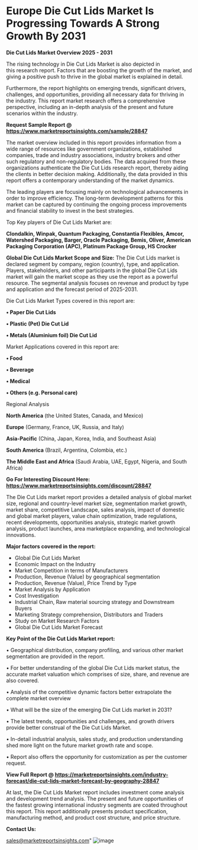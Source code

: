 # Europe Die Cut Lids Market Is Progressing Towards A Strong Growth By 2031

<Strong> Die Cut Lids Market Overview 2025 - 2031</strong>

The rising technology in Die Cut Lids Market is also depicted in this research report. Factors that are boosting the growth of the market, and giving a positive push to thrive in the global market is explained in detail.

Furthermore, the report highlights on emerging trends, significant drivers, challenges, and opportunities, providing all necessary data for thriving in the industry. This report market research offers a comprehensive perspective, including an in-depth analysis of the present and future scenarios within the industry.

<strong>Request Sample Report @ <a href=https://www.marketreportsinsights.com/sample/28847>https://www.marketreportsinsights.com/sample/28847</a></strong>

The market overview included in this report provides information from a wide range of resources like government organizations, established companies, trade and industry associations, industry brokers and other such regulatory and non-regulatory bodies. The data acquired from these organizations authenticate the Die Cut Lids research report, thereby aiding the clients in better decision making. Additionally, the data provided in this report offers a contemporary understanding of the market dynamics.

The leading players are focusing mainly on technological advancements in order to improve efficiency. The long-term development patterns for this market can be captured by continuing the ongoing process improvements and financial stability to invest in the best strategies.

Top Key players of Die Cut Lids Market are:

<strong>Clondalkin, Winpak, Quantum Packaging, Constantia Flexibles, Amcor, Watershed Packaging, Barger, Oracle Packaging, Bemis, Oliver, American Packaging Corporation (APC), Platinum Package Group, HS Crocker</strong>

<strong><b>Global Die Cut Lids Market Scope and Size:</b></strong>
The Die Cut Lids market is declared segment by company, region (country), type, and application. Players, stakeholders, and other participants in the global Die Cut Lids market will gain the market scope as they use the report as a powerful resource. The segmental analysis focuses on revenue and product by type and application and the forecast period of 2025-2031.

Die Cut Lids Market Types covered in this report are:

<strong>• Paper Die Cut Lids

• Plastic (Pet) Die Cut Lid

• Metals (Aluminium foil) Die Cut Lid</strong>

Market Applications covered in this report are:

<strong>• Food

• Beverage

• Medical

• Others (e.g. Personal care)</strong> 

Regional Analysis

<strong>North America</strong> (the United States, Canada, and Mexico)

<strong>Europe</strong> (Germany, France, UK, Russia, and Italy)

<strong>Asia-Pacific</strong> (China, Japan, Korea, India, and Southeast Asia)

<strong>South America</strong> (Brazil, Argentina, Colombia, etc.)

<strong>The Middle East and Africa</strong> (Saudi Arabia, UAE, Egypt, Nigeria, and South Africa)

<strong>Go For Interesting Discount Here: <a href=https://www.marketreportsinsights.com/discount/28847>https://www.marketreportsinsights.com/discount/28847</a></strong>

The Die Cut Lids market report provides a detailed analysis of global market size, regional and country-level market size, segmentation market growth, market share, competitive Landscape, sales analysis, impact of domestic and global market players, value chain optimization, trade regulations, recent developments, opportunities analysis, strategic market growth analysis, product launches, area marketplace expanding, and technological innovations.

<strong><b>Major factors covered in the report:</b></strong>
<ul>
  <li>Global Die Cut Lids Market </li>
  <li>Economic Impact on the Industry</li>
  <li>Market Competition in terms of Manufacturers</li>
  <li>Production, Revenue (Value) by geographical segmentation</li>
  <li>Production, Revenue (Value), Price Trend by Type</li>
  <li>Market Analysis by Application</li>
  <li>Cost Investigation</li>
  <li>Industrial Chain, Raw material sourcing strategy and Downstream Buyers</li>
  <li>Marketing Strategy comprehension, Distributors and Traders</li>
  <li>Study on Market Research Factors</li>
  <li>Global Die Cut Lids Market Forecast</li>
</ul>

<strong><b>Key Point of the Die Cut Lids Market report:</b></strong>

• Geographical distribution, company profiling, and various other market segmentation are provided in the report.

• For better understanding of the global Die Cut Lids market status, the accurate market valuation which comprises of size, share, and revenue are also covered.

• Analysis of the competitive dynamic factors better extrapolate the complete market overview

• What will be the size of the emerging Die Cut Lids market in 2031?

• The latest trends, opportunities and challenges, and growth drivers provide better construal of the Die Cut Lids Market.

• In-detail industrial analysis, sales study, and production understanding shed more light on the future market growth rate and scope.

• Report also offers the opportunity for customization as per the customer request.

<strong><b>View Full Report @ <a href=https://marketreportsinsights.com/industry-forecast/die-cut-lids-market-forecast-by-geography-28847>https://marketreportsinsights.com/industry-forecast/die-cut-lids-market-forecast-by-geography-28847</a></b></strong>


At last, the Die Cut Lids Market report includes investment come analysis and development trend analysis. The present and future opportunities of the fastest growing international industry segments are coated throughout this report. This report additionally presents product specification, manufacturing method, and product cost structure, and price structure.

<strong>Contact Us:</strong>

sales@marketreportsinsights.com"
![image](https://github.com/user-attachments/assets/cea1306b-7ad2-4a60-acb7-6042529280ba)
